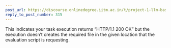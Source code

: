 ```yaml
---
post_url: https://discourse.onlinedegree.iitm.ac.in/t/project-1-llm-based-automation-agent-discussion-thread-tds-jan-2025/164277/317
reply_to_post_number: 315
---
```

This indicates your task execution returns “HTTP/1.1 200 OK” but the execution doesn’t creates the required file in the given location that the evaluation script is requesting.